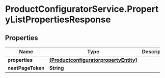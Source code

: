 # ProductConfiguratorService.PropertyListPropertiesResponse

## Properties

Name | Type | Description | Notes
------------ | ------------- | ------------- | -------------
**properties** | [**[ProductconfiguratorpropertyEntity]**](ProductconfiguratorpropertyEntity.md) |  | [optional] 
**nextPageToken** | **String** |  | [optional] 


